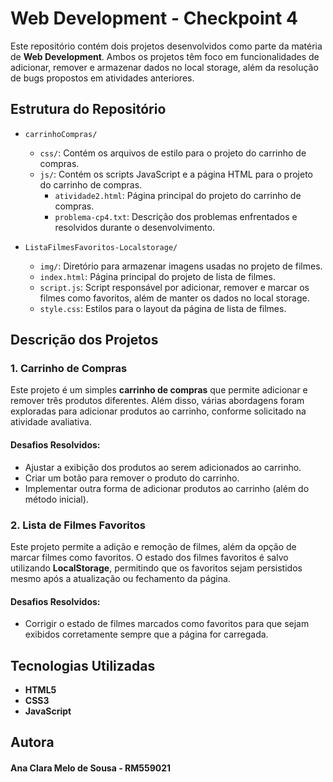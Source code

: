 # Web Development - Checkpoint 4

Este repositório contém dois projetos desenvolvidos como parte da matéria de **Web Development**. Ambos os projetos têm foco em funcionalidades de adicionar, remover e armazenar dados no local storage, além da resolução de bugs propostos em atividades anteriores.

## Estrutura do Repositório

- `carrinhoCompras/`
  - `css/`: Contém os arquivos de estilo para o projeto do carrinho de compras.
  - `js/`: Contém os scripts JavaScript e a página HTML para o projeto do carrinho de compras.
    - `atividade2.html`: Página principal do projeto do carrinho de compras.
    - `problema-cp4.txt`: Descrição dos problemas enfrentados e resolvidos durante o desenvolvimento.
  
- `ListaFilmesFavoritos-Localstorage/`
  - `img/`: Diretório para armazenar imagens usadas no projeto de filmes.
  - `index.html`: Página principal do projeto de lista de filmes.
  - `script.js`: Script responsável por adicionar, remover e marcar os filmes como favoritos, além de manter os dados no local storage.
  - `style.css`: Estilos para o layout da página de lista de filmes.

## Descrição dos Projetos

### 1. Carrinho de Compras
Este projeto é um simples **carrinho de compras** que permite adicionar e remover três produtos diferentes. Além disso, várias abordagens foram exploradas para adicionar produtos ao carrinho, conforme solicitado na atividade avaliativa.

#### Desafios Resolvidos:
- Ajustar a exibição dos produtos ao serem adicionados ao carrinho.
- Criar um botão para remover o produto do carrinho.
- Implementar outra forma de adicionar produtos ao carrinho (além do método inicial).

### 2. Lista de Filmes Favoritos
Este projeto permite a adição e remoção de filmes, além da opção de marcar filmes como favoritos. O estado dos filmes favoritos é salvo utilizando **LocalStorage**, permitindo que os favoritos sejam persistidos mesmo após a atualização ou fechamento da página.

#### Desafios Resolvidos:
- Corrigir o estado de filmes marcados como favoritos para que sejam exibidos corretamente sempre que a página for carregada.

## Tecnologias Utilizadas

- **HTML5**
- **CSS3**
- **JavaScript**

## Autora
#### Ana Clara Melo de Sousa - RM559021


